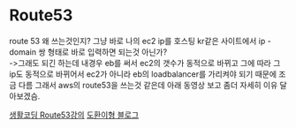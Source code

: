 # Route53    

route 53 왜 쓰는것인지? 그냥 바로 나의 ec2 ip를 호스팅 kr같은 사이트에서 ip - domain 쌍 형태로 바로 입력하면 되는것 아닌가?      
->그래도 되긴 하는데 내경우 eb를 써서 ec2의 갯수가 동적으로 바뀌고 그에 따라 그 ip도 동적으로 바뀌어서 ec2가 아니라 eb의 loadbalancer를 가리켜야 되기 때문에 조금 다름 그래서 aws의 route53을 쓰는것 같은데 아래 동영상 보고 좀더 자세히 이유 달아보겠슴. 




[생활코딩 Route53강의](https://opentutorials.org/course/608/3012)
[도환이형 블로그](https://devdoh.tistory.com/36?category=873014)     
